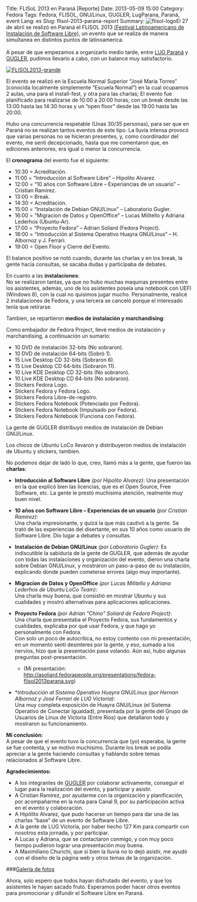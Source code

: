 Title: FLISoL 2013 en Paraná [Reporte]
Date: 2013-05-09 15:00
Category: Fedora
Tags: Fedora, FLISOL, GNU/Linux, GUGLER, LugParana, Paraná, event
Lang: es
Slug: flisol-2013-parana-report
Summary: <img alt="flisol-logo" src="/images/article/2013/05/flisol-logo.png" class="alignright">El 27 de abril se realizó en Paraná el FLISOL 2013 [(Festival Latinoamericano de Instalación de Software Libre)](http://www.flisol.info), un evento que se realiza de manera simultanea en distintos puntos de latinoamerica.</br></br>A pesar de que empezamos a organizarlo medio tarde, entre [LUG Paraná](http://www.lugparana.org) y [GUGLER](http://www.gugler.com.ar), pudimos llevarlo a cabo, con un balance muy satisfactorio.  

[![FLISOL2013-grande](/images/article/2013/05/FLISOL-Grande.png)](/images/article/2013/05/FLISOL-Grande.png)  

El evento se realizó en la Escuela Normal Superior “José María Torres” (conocida localmente simplemente “Escuela Normal”) en la cual ocupamos 2 aulas, una para el install-fest, y otra para las charlas; El evento fue planificado para realizarse de 10:00 a 20:00 horas, con un break desde las 13:00 hasta las 14:30 horas y un “open floor” desde las 19:00 hasta las 20:00.  

Hubo una concurrencia respetable (Unas 30/35 personas), para ser que en Paraná no se realizan tantos eventos de este tipo. La lluvia intensa provocó que varias personas no se hicieran presentes, y, como coordinador del evento, me sentí decepcionado, hasta que me comentaron que, en ediciones anteriores, era igual o menor la concurrencia.  

El **cronograma** del evento fue el siguiente:  

* 10:30 = Acreditación.  
* 11:00 = “Introducción al Software Libre” – Hipolito Alvarez.  
* 12:00 = “10 años con Software Libre – Experiancias de un usuario” – Cristian Ramirez.  
* 13:00 = Break.  
* 14:30 = Acreditación.  
* 15:00 = “Instalación de Debian GNU/Linux” – Laboratorio Gugler.  
* 16:00 = “Migracion de Datos y OpenOffice” – Lucas Militello y Adriana Lederhos (Ubuntu-Ar).  
* 17:00 = “Proyecto Fedora” – Adrian Soliard (Fedora Project).  
* 18:00 = “Introducción al Sistema Operativo Huayra GNU/Linux” – H. Albornoz y J. Ferrari.  
* 19:00 = Open Floor y Cierre del Evento.  

El balance positivo se notó cuando, durante las charlas y en los break, la gente hacía consultas, se sacaba dudas y participaba de debates.  

En cuanto a las **instalaciones**:  
No se realizaron tantas, ya que no hubo muchas maquinas presentes entre los asistentes, además, uno de los asistentes poseía una notebook con UEFI (Windows 8), con la cual no quisimos jugar mucho. Personalmente, realicé 2 instalaciones de Fedora, y una tercera se canceló porque el interesado tenía que retirarse.  

Tambien, se repartieron **medios de instalación y marchandising**:  

Como embajador de Fedora Project, llevé medios de instalación y marchandising, a continuación un sumario:  

* 10 DVD de instalación 32-bits (No sobraron).  
* 10 DVD de instalación 64-bits (Sobró 1).  
* 15 Live Desktop CD 32-bits (Sobraron 6).  
* 15 Live Desktop CD 64-bits (Sobraron 11).  
* 10 Live KDE Desktop CD 32-bits (No sobraron).  
* 10 Live KDE Desktop CD 64-bits (No sobraron).  
* Stickers Fedora Logo.  
* Stickers Fedora y Fedora Logo.  
* Stickers Fedora Libre-de-registro.  
* Stickers Fedora Notebook (Potenciado por Fedora).  
* Stickers Fedora Notebook (Impulsado por Fedora).  
* Stickers Fedora Notebook (Funciona con Fedora).  

La gente de GUGLER distribuyó medios de instalación de Debian GNU/Linux.  

Los chicos de Ubuntu LoCo llevaron y distribuyeron medios de instalación de Ubuntu y stickers, tambien.  

No podemos dejar de lado lo que, creo, llamó más a la gente, que fueron las **charlas**:  

* **Introducción al Software Libre** *(por Hipolito Alvarez)*:
  Una presentación en la que explicó bien las licencias, que es el Open Source, Free Software, etc. La gente le prestó muchísima atención, realmente muy buen nivel.  

* **10 años con Software Libre – Experiencias de un usuario** *(por Cristian Ramirez)*:  
  Una charla impresionante, y quizá la que más cautivó a la gente. Se trató de las experiencias del disertante, en sus 10 años como usuario de Software Libre. Dio lugar a debates y consultas.  
* **Instalación de Debian GNU/Linux** *(por Laboratorio Gugler)*:
  Es indiscutible la sabiduría de la gente de GUGLER, que además de ayudar con todas las instalaciones y organización del evento, dieron una charla sobre Debian GNU/Linux, y mostraron un paso-a-paso de su instalación, explicando donde pueden cometerse errores (algo muy importante).  

* **Migracion de Datos y OpenOffice** *(por Lucas Militello y Adriana Lederhos de Ubuntu LoCo Team)*:  
  Una charla muy buena, que consistió en mostrar Ubuntu y sus cualidades y mostró alternativas para aplicaciones aplicaciones.  

* **Proyecto Fedora** *(por Adrian "Chino"  Soliard de Fedora Project)*:  
  Una charla que presentaba el Proyecto Fedora, sus fundamentos y cualidades, explicaba por qué usar Fedora, y que hago yo personalmente con Fedora.  
  Con solo un poco de autocrítica, no estoy contento con mi presentación, en un momento sentí desinteres por la gente, y eso, sumado a los nervios, hizo que la presentación pase volando. Aún así, hubo algunas preguntas post-presentación.
    * (Mi presentación: http://asoliard.fedorapeople.org/presentations/fedora-flisol2013parana.svg)  

* **Introducción al Sistema Operativo Huayra GNU/Linux* *(por Hernan Albornoz y José Ferrari de LUG Victoria)*:  
  Una muy completa exposición de Huayra GNU/Linux (el Sistema Operativo de Conectar Igualdad), presentada por la gente del Grupo de Usuarios de Linux de Victoria (Entre Ríos) que detallaron todo y mostraron su funcionamiento.  

**Mi conclusión:**  
A pesar de que el evento tuvo la concurrencia que (yo) esperaba, la gente se fue contenta, y se motivó muchísimo. Durante los break se podía apreciar a la gente haciendo consultas y hablando sobre temas relacionados al Software Libre.  

**Agradecimientos:** 

* A los integrantes de [GUGLER](http://www.gugler.com.ar) por colaborar activamente, conseguir el lugar para la realización del evento, y participar y asistir.  
* A Cristian Ramirez, por ayudarme con la organización y planificación, por acompañarme en la nota para Canal 9, por su participación activa en el evento y colaboración.  
* A Hipólito Alvarez, que pudo hacerse un tiempo para dar una de las charlas “base” de un evento de Software Libre.  
* A la gente de LUG Victoria, por haber hecho 127 Km para compartir con nosotros esta jornada, y por participar.  
* A Lucas y Adriana, que se contactaron conmigo, y con muy poco tiempo pudieron lograr una presentación muy buena.  
* A Maximiliano Churichi, que si bien la lluvia no lo dejó asistir, me ayudó con el diseño de la página web y otros temas de la organización.

###<a href="/images/galleries/2013/FLISoL2013" target="_blank">Galería de fotos</a> 

Ahora, solo espero que todos hayan disfrutado del evento, y que los asistentes le hayan sacado fruto. Esperamos poder hacer otros eventos para promocionar y difundir el Software Libre en Paraná.
